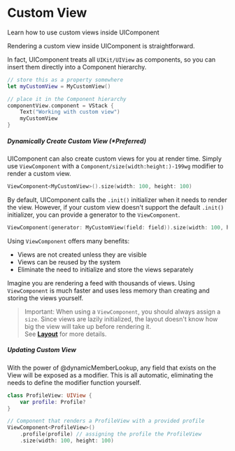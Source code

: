 # Custom View

Learn how to use custom views inside UIComponent

Rendering a custom view inside UIComponent is straightforward.

In fact, UIComponent treats all ``UIKit/UIView`` as components, so you can insert them directly into a Component hierarchy.

```swift
// store this as a property somewhere
let myCustomView = MyCustomView()

// place it in the Component hierarchy
componentView.component = VStack {
    Text("Working with custom view")
    myCustomView
}
```

##### Dynamically Create Custom View (*Preferred)

UIComponent can also create custom views for you at render time. Simply use ``ViewComponent`` with a ``Component/size(width:height:)-199wg`` modifier to render a custom view.

```swift
ViewComponent<MyCustomView>().size(width: 100, height: 100)
```
By default, UIComponent calls the `.init()` initializer when it needs to render the view. However, if your custom view doesn't support the default `.init()` initializer, you can provide a generator to the ``ViewComponent``.

```swift
ViewComponent(generator: MyCustomView(field: field)).size(width: 100, height: 100)
```

Using ``ViewComponent`` offers many benefits:
* Views are not created unless they are visible
* Views can be reused by the system
* Eliminate the need to initialize and store the views separately

Imagine you are rendering a feed with thousands of views. Using ``ViewComponent`` is much faster and uses less memory than creating and storing the views yourself.

> Important: When using a ``ViewComponent``, you should always assign a `size`. Since views are lazily initialized, the layout doesn't know how big the view will take up before rendering it. \
> See __[Layout](./layout.md)__ for more details.

##### Updating Custom View

With the power of @dynamicMemberLookup, any field that exists on the View will be exposed as a modifier. This is all automatic, eliminating the needs to define the modifier function yourself.

```swift
class ProfileView: UIView {
    var profile: Profile?
}

// Component that renders a ProfileView with a provided profile
ViewComponent<ProfileView>()
    .profile(profile) // assigning the profile the ProfileView
    .size(width: 100, height: 100)
```
